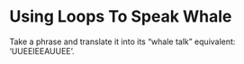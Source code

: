 # Using Loops To Speak Whale
 Take a phrase and translate it into its “whale talk” equivalent: ‘UUEEIEEAUUEE’.
